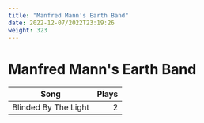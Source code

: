 ```yaml
---
title: "Manfred Mann's Earth Band"
date: 2022-12-07/2022T23:19:26
weight: 323
---
```


# Manfred Mann's Earth Band

 Song | Plays 
----- | -----:
Blinded By The Light | 2
